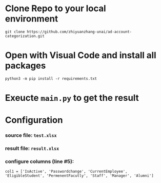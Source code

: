 # Clone Repo to your local environment
```
git clone https://github.com/zhiyuanzhang-unai/ad-account-categorization.git
```

# Open with Visual Code and install all packages
```
python3 -m pip install -r requirements.txt
```

# Exeucte ```main.py``` to get the result

# Configuration
### source file: ``` test.xlsx ```
### result file: ``` result.xlsx ```
### configure columns (line #5):    
    col1 = ['IsActive', 'Passwordchange', 'CurrentEmployee', 'EligibleStudent', 'PermenentFacutly', 'Staff', 'Manager', 'Alumni']    

